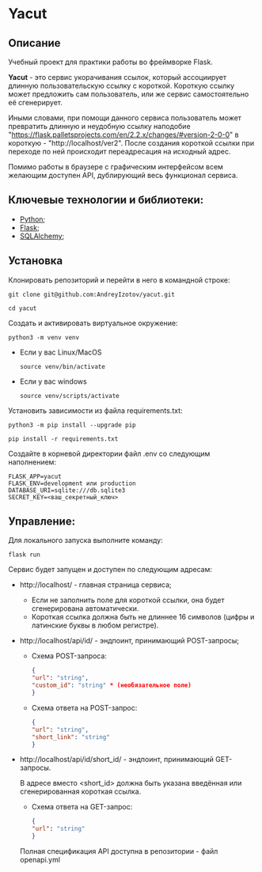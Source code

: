 # Yacut

## Описание

Учебный проект для практики работы во фреймворке Flask.

**Yacut** - это сервис укорачивания ссылок, который ассоциирует длинную пользовательскую ссылку с короткой. Короткую ссылку может предложить сам пользователь, или же сервис самостоятельно её сгенерирует.

Иными словами, при помощи данного сервиса пользователь может превратить длинную и неудобную ссылку наподобие "https://flask.palletsprojects.com/en/2.2.x/changes/#version-2-0-0" в короткую - "http://localhost/ver2". После создания короткой ссылки при переходе по ней происходит переадресация на исходный адрес.

Помимо работы в браузере с графическим интерфейсом всем желающим доступен API, дублирующий весь функционал сервиса.

## Ключевые технологии и библиотеки:
- [Python](https://www.python.org/);
- [Flask](https://pypi.org/project/Flask/);
- [SQLAlchemy](https://pypi.org/project/SQLAlchemy/);

## Установка
Клонировать репозиторий и перейти в него в командной строке:

```
git clone git@github.com:AndreyIzotov/yacut.git
```

```
cd yacut
```

Cоздать и активировать виртуальное окружение:

```
python3 -m venv venv
```

* Если у вас Linux/MacOS

    ```
    source venv/bin/activate
    ```

* Если у вас windows

    ```
    source venv/scripts/activate
    ```

Установить зависимости из файла requirements.txt:

```
python3 -m pip install --upgrade pip
```

```
pip install -r requirements.txt
```
Создайте в корневой директории файл .env со следующим наполнением:
```
FLASK_APP=yacut
FLASK_ENV=development или production
DATABASE_URI=sqlite:///db.sqlite3
SECRET_KEY=<ваш_секретный_ключ>
```

## Управление:
Для локального запуска выполните команду:
```
flask run
```
Сервис будет запущен и доступен по следующим адресам:
- http://localhost/ - главная страница сервиса;

    * Если не заполнить поле для короткой ссылки, она будет сгенерирована автоматически.
    * Короткая ссылка должна быть не длиннее 16 символов (цифры и латинские буквы в любом регистре).

- http://localhost/api/id/ - эндпоинт, принимающий POST-запросы;

    * Схема POST-запроса:
        ```json
        {
        "url": "string",
        "custom_id": "string" * (необязательное поле)
        }
        ```
    * Схема ответа на POST-запрос:
        ```json
        {
        "url": "string",
        "short_link": "string"
        }
        ```

- http://localhost/api/id/short_id/ - эндпоинт, принимающий GET-запросы.
    
    В адресе вместо <short_id> должна быть указана введённая или сгенерированная короткая ссылка.

    * Схема ответа на GET-запрос:
        ```json
        {
        "url": "string"
        }
        ```

    Полная спецификация API доступна в репозитории - файл openapi.yml


